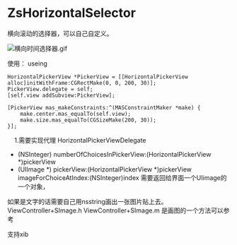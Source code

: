 # ZsHorizontalSelector

横向滚动的选择器，可以自己自定义。


![横向时间选择器.gif](https://upload-images.jianshu.io/upload_images/7980283-d3dbefedc73f049e.gif?imageMogr2/auto-orient/strip)


使用：
useing

    HorizontalPickerView *PickerView = [[HorizontalPickerView alloc]initWithFrame:CGRectMake(0, 0, 200, 30)];
    PickerView.delegate = self;
    [self.view addSubview:PickerView];
    
    [PickerView mas_makeConstraints:^(MASConstraintMaker *make) {
        make.center.mas_equalTo(self.view);
        make.size.mas_equalTo(CGSizeMake(200, 30));
    }];
    
1.需要实现代理
HorizontalPickerViewDelegate
- (NSInteger) numberOfChoicesInPickerView:(HorizontalPickerView *)pickerView
- (UIImage *) pickerView:(HorizontalPickerView *)pickerView imageForChoiceAtIndex:(NSInteger)index
需要返回给界面一个UIimage的一个对象，

如果是文字的话需要自己用nsstring画出一张图片贴上去。
ViewController+SImage.h ViewController+SImage.m
是画图的一个方法可以参考

支持xib


